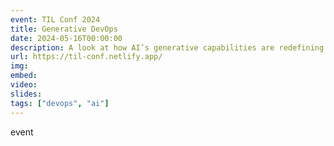 ```yaml
---
event: TIL Conf 2024
title: Generative DevOps
date: 2024-05-16T00:00:00
description: A look at how AI’s generative capabilities are redefining automation, efficiency, and innovation in software development and operations. This talk highlights how AI can not only automate routine tasks but also foster predictive analytics, intelligent decision-making, and creative problem-solving in DevOps processes. We’ll also look at some examples of how to implement AI within various DevOps disciplines, including automated testing, monitoring and observability, and continuous deployments.
url: https://til-conf.netlify.app/
img: 
embed: 
video: 
slides: 
tags: ["devops", "ai"]
---
```

event